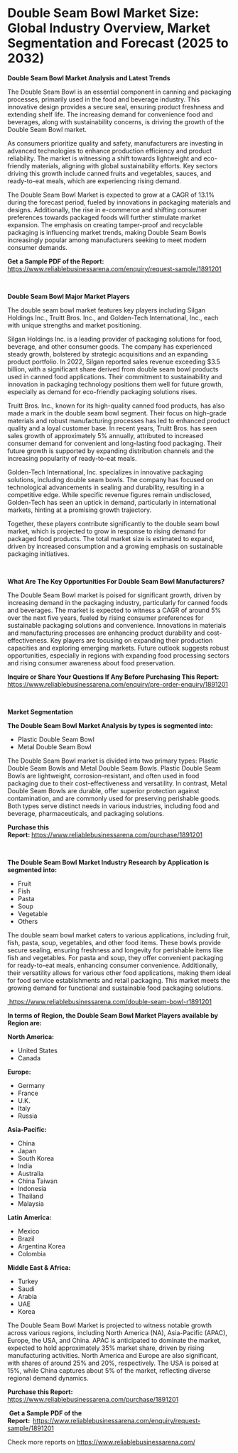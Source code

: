 <p><h1>Double Seam Bowl Market Size: Global Industry Overview, Market Segmentation and Forecast (2025 to 2032)</h1></p><p><strong>Double Seam Bowl Market Analysis and Latest Trends</strong></p>
<p><p>The Double Seam Bowl is an essential component in canning and packaging processes, primarily used in the food and beverage industry. This innovative design provides a secure seal, ensuring product freshness and extending shelf life. The increasing demand for convenience food and beverages, along with sustainability concerns, is driving the growth of the Double Seam Bowl market.</p><p>As consumers prioritize quality and safety, manufacturers are investing in advanced technologies to enhance production efficiency and product reliability. The market is witnessing a shift towards lightweight and eco-friendly materials, aligning with global sustainability efforts. Key sectors driving this growth include canned fruits and vegetables, sauces, and ready-to-eat meals, which are experiencing rising demand.</p><p>The Double Seam Bowl Market is expected to grow at a CAGR of 13.1% during the forecast period, fueled by innovations in packaging materials and designs. Additionally, the rise in e-commerce and shifting consumer preferences towards packaged foods will further stimulate market expansion. The emphasis on creating tamper-proof and recyclable packaging is influencing market trends, making Double Seam Bowls increasingly popular among manufacturers seeking to meet modern consumer demands.</p></p>
<p><strong>Get a Sample PDF of the Report:&nbsp;</strong> <a href="https://www.reliablebusinessarena.com/enquiry/request-sample/1891201?utm_campaign=1892&utm_medium=2&utm_source=Github&utm_content=ia&utm_term=14012025&utm_id=double-seam-bowl">https://www.reliablebusinessarena.com/enquiry/request-sample/1891201</a></p>
<p>&nbsp;</p>
<p><strong>Double Seam Bowl Major Market Players</strong></p>
<p><p>The double seam bowl market features key players including Silgan Holdings Inc., Truitt Bros. Inc., and Golden-Tech International, Inc., each with unique strengths and market positioning.</p><p>Silgan Holdings Inc. is a leading provider of packaging solutions for food, beverage, and other consumer goods. The company has experienced steady growth, bolstered by strategic acquisitions and an expanding product portfolio. In 2022, Silgan reported sales revenue exceeding $3.5 billion, with a significant share derived from double seam bowl products used in canned food applications. Their commitment to sustainability and innovation in packaging technology positions them well for future growth, especially as demand for eco-friendly packaging solutions rises.</p><p>Truitt Bros. Inc., known for its high-quality canned food products, has also made a mark in the double seam bowl segment. Their focus on high-grade materials and robust manufacturing processes has led to enhanced product quality and a loyal customer base. In recent years, Truitt Bros. has seen sales growth of approximately 5% annually, attributed to increased consumer demand for convenient and long-lasting food packaging. Their future growth is supported by expanding distribution channels and the increasing popularity of ready-to-eat meals.</p><p>Golden-Tech International, Inc. specializes in innovative packaging solutions, including double seam bowls. The company has focused on technological advancements in sealing and durability, resulting in a competitive edge. While specific revenue figures remain undisclosed, Golden-Tech has seen an uptick in demand, particularly in international markets, hinting at a promising growth trajectory.</p><p>Together, these players contribute significantly to the double seam bowl market, which is projected to grow in response to rising demand for packaged food products. The total market size is estimated to expand, driven by increased consumption and a growing emphasis on sustainable packaging initiatives.</p></p>
<p>&nbsp;</p>
<p><strong>What Are The Key Opportunities For Double Seam Bowl Manufacturers?</strong></p>
<p><p>The Double Seam Bowl market is poised for significant growth, driven by increasing demand in the packaging industry, particularly for canned foods and beverages. The market is expected to witness a CAGR of around 5% over the next five years, fueled by rising consumer preferences for sustainable packaging solutions and convenience. Innovations in materials and manufacturing processes are enhancing product durability and cost-effectiveness. Key players are focusing on expanding their production capacities and exploring emerging markets. Future outlook suggests robust opportunities, especially in regions with expanding food processing sectors and rising consumer awareness about food preservation.</p></p>
<p><strong>Inquire or Share Your Questions If Any Before Purchasing This Report:</strong> <a href="https://www.reliablebusinessarena.com/enquiry/pre-order-enquiry/1891201?utm_campaign=1892&utm_medium=2&utm_source=Github&utm_content=ia&utm_term=14012025&utm_id=double-seam-bowl">https://www.reliablebusinessarena.com/enquiry/pre-order-enquiry/1891201</a></p>
<p>&nbsp;</p>
<p><strong>Market Segmentation</strong></p>
<p><strong>The Double Seam Bowl Market Analysis by types is segmented into:</strong></p>
<p><ul><li>Plastic Double Seam Bowl</li><li>Metal Double Seam Bowl</li></ul></p>
<p><p>The Double Seam Bowl market is divided into two primary types: Plastic Double Seam Bowls and Metal Double Seam Bowls. Plastic Double Seam Bowls are lightweight, corrosion-resistant, and often used in food packaging due to their cost-effectiveness and versatility. In contrast, Metal Double Seam Bowls are durable, offer superior protection against contamination, and are commonly used for preserving perishable goods. Both types serve distinct needs in various industries, including food and beverage, pharmaceuticals, and packaging solutions.</p></p>
<p><strong>Purchase this Report:&nbsp;</strong><a href="https://www.reliablebusinessarena.com/purchase/1891201?utm_campaign=1892&utm_medium=2&utm_source=Github&utm_content=ia&utm_term=14012025&utm_id=double-seam-bowl">https://www.reliablebusinessarena.com/purchase/1891201</a></p>
<p>&nbsp;</p>
<p><strong>The Double Seam Bowl Market Industry Research by Application is segmented into:</strong></p>
<p><ul><li>Fruit</li><li>Fish</li><li>Pasta</li><li>Soup</li><li>Vegetable</li><li>Others</li></ul></p>
<p><p>The double seam bowl market caters to various applications, including fruit, fish, pasta, soup, vegetables, and other food items. These bowls provide secure sealing, ensuring freshness and longevity for perishable items like fish and vegetables. For pasta and soup, they offer convenient packaging for ready-to-eat meals, enhancing consumer convenience. Additionally, their versatility allows for various other food applications, making them ideal for food service establishments and retail packaging. This market meets the growing demand for functional and sustainable food packaging solutions.</p></p>
<p><a href="https://www.reliablebusinessarena.com/double-seam-bowl-r1891201?utm_campaign=1892&utm_medium=2&utm_source=Github&utm_content=ia&utm_term=14012025&utm_id=double-seam-bowl">&nbsp;https://www.reliablebusinessarena.com/double-seam-bowl-r1891201</a></p>
<p><strong>In terms of Region, the Double Seam Bowl Market Players available by Region are:</strong></p>
<p>
    <p> <strong> North America: </strong>
        <ul>
            <li>United States</li>
            <li>Canada</li>
        </ul>
        </p> 
    <p> <strong> Europe: </strong>
        <ul>
            <li>Germany</li>
            <li>France</li>
            <li>U.K.</li>
            <li>Italy</li>
            <li>Russia</li>
        </ul>
        </p> 
    <p> <strong> Asia-Pacific: </strong>
        <ul>
            <li>China</li>
            <li>Japan</li>
            <li>South Korea</li>
            <li>India</li>
            <li>Australia</li>
            <li>China Taiwan</li>
            <li>Indonesia</li>
            <li>Thailand</li>
            <li>Malaysia</li>
        </ul>
        </p> 
    <p> <strong> Latin America: </strong>
        <ul>
            <li>Mexico</li>
            <li>Brazil</li>
            <li>Argentina Korea</li>
            <li>Colombia</li>
        </ul>
        </p> 
    <p> <strong> Middle East & Africa: </strong>
        <ul>
            <li>Turkey</li>
            <li>Saudi</li>
            <li>Arabia</li>
            <li>UAE</li>
            <li>Korea</li>
        </ul>
    </p>
    </p>
<p><p>The Double Seam Bowl Market is projected to witness notable growth across various regions, including North America (NA), Asia-Pacific (APAC), Europe, the USA, and China. APAC is anticipated to dominate the market, expected to hold approximately 35% market share, driven by rising manufacturing activities. North America and Europe are also significant, with shares of around 25% and 20%, respectively. The USA is poised at 15%, while China captures about 5% of the market, reflecting diverse regional demand dynamics.</p></p>
<p><strong>Purchase this Report: </strong><a href="https://www.reliablebusinessarena.com/purchase/1891201?utm_campaign=1892&utm_medium=2&utm_source=Github&utm_content=ia&utm_term=14012025&utm_id=double-seam-bowl">https://www.reliablebusinessarena.com/purchase/1891201</a></p>
<p>&nbsp;<strong>Get a Sample PDF of the Report:&nbsp;&nbsp;</strong><a href="https://www.reliablebusinessarena.com/enquiry/request-sample/1891201?utm_campaign=1892&utm_medium=2&utm_source=Github&utm_content=ia&utm_term=14012025&utm_id=double-seam-bowl">https://www.reliablebusinessarena.com/enquiry/request-sample/1891201</a></p>
<p><strong></strong></p>
<p>Check more reports on <a href="https://www.reliablebusinessarena.com/?utm_campaign=1892&utm_medium=2&utm_source=Github&utm_content=ia&utm_term=14012025&utm_id=double-seam-bowl">https://www.reliablebusinessarena.com/</a></p>
